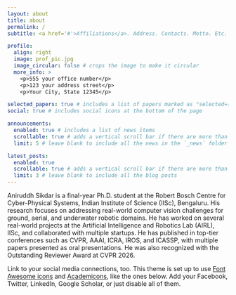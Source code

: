 ```yaml
---
layout: about
title: about
permalink: /
subtitle: <a href='#'>Affiliations</a>. Address. Contacts. Motto. Etc.

profile:
  align: right
  image: prof_pic.jpg
  image_circular: false # crops the image to make it circular
  more_info: >
    <p>555 your office number</p>
    <p>123 your address street</p>
    <p>Your City, State 12345</p>

selected_papers: true # includes a list of papers marked as "selected={true}"
social: true # includes social icons at the bottom of the page

announcements:
  enabled: true # includes a list of news items
  scrollable: true # adds a vertical scroll bar if there are more than 3 news items
  limit: 5 # leave blank to include all the news in the `_news` folder

latest_posts:
  enabled: true
  scrollable: true # adds a vertical scroll bar if there are more than 3 new posts items
  limit: 3 # leave blank to include all the blog posts
---
```

Aniruddh Sikdar is a final-year Ph.D. student at the Robert Bosch Centre for Cyber-Physical Systems, Indian Institute of Science (IISc), Bengaluru. His research focuses on addressing real-world computer vision challenges for ground, aerial, and underwater robotic domains. He has worked on several real-world projects at the Artificial Intelligence and Robotics Lab (AIRL), IISc, and collaborated with multiple startups. He has published in top-tier conferences such as CVPR, AAAI, ICRA, IROS, and ICASSP, with multiple papers presented as oral presentations. He was also recognized with the Outstanding Reviewer Award at CVPR 2026.


Link to your social media connections, too. This theme is set up to use [Font Awesome icons](https://fontawesome.com/) and [Academicons](https://jpswalsh.github.io/academicons/), like the ones below. Add your Facebook, Twitter, LinkedIn, Google Scholar, or just disable all of them.
